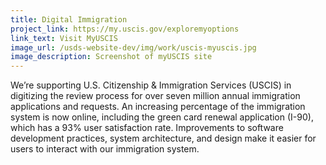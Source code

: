 ```yaml
---
title: Digital Immigration
project_link: https://my.uscis.gov/exploremyoptions
link_text: Visit MyUSCIS
image_url: /usds-website-dev/img/work/uscis-myuscis.jpg
image_description: Screenshot of myUSCIS site
---
```


We’re supporting U.S. Citizenship & Immigration Services (USCIS) in digitizing the review process for over seven million annual immigration applications and requests. An increasing percentage of the immigration system is now online, including the green card renewal application (I-90), which has a 93% user satisfaction rate. Improvements to software development practices, system architecture, and design make it easier for users to interact with our immigration system.
